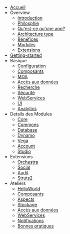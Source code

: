 - [Accueil](/)
- Overview
  - [Introduction](overview/introduction.md)
  - [Philosphie](overview/philosophie.md)
  - [Qu'est-ce qu'une app?](overview/app.md)
  - [Architecture type](overview/archi_type.md)
  - [Bénéfices](overview/benefices.md)
  - [Modules](overview/modules.md)
  - [Extensions](overview/extensions.md)
- [Getting-started](getting-started/requirements.md)  
- Basique
  - [Configuration](basic/configuration.md)
  - [Composants](basic/composants.md)
  - [MDA](basic/mda.md)
  - [Accès aux données](basic/dao.md)
  - [Recherche](basic/recherche.md)
  - [Sécurité](basic/securite.md)
  - [WebServices](basic/webservices.md)
  - [UI](basic/ui.md)
  - [Analytics](basic/analytics.md)
- Details des Modules
  - [Core](advanced/core.md)
  - [Commons](advanced/commons.md)
  - [Database](advanced/database.md)
  - [Dynamo](advanced/dynamo.md)
  - [Vega](advanced/vega.md)
  - [Account](advanced/account.md)
  - [Studio](advanced/studio.md)
- Extensions
  - [Orchestra](extensions/orchestra.md)
  - [Social](extensions/social.md)
  - [Audit](extensions/audit.md)
  - [Struts2](extensions/struts2.md)
- Ateliers
  - [HelloWorld](workshops/samples_helloworld.md)
  - [Composants](workshops/samples_components.md)
  - [Aspects](workshops/samples_aop.md)
  - [Stockage](workshops/samples_store.md)
  - [Accès aux données](workshops/samples_dao.md)
  - [WebServices](workshops/samples_vega.md)
  - [Notifications](workshops/samples_notifications.md)
  - [Bonnes pratiques](workshops/bonnes_pratiques.md)

